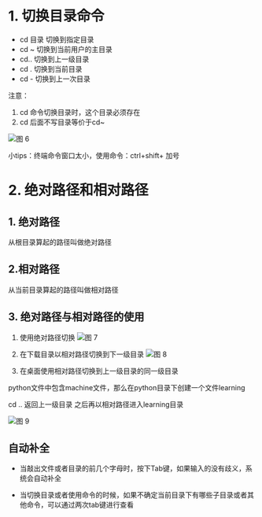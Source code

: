 # 1. 切换目录命令

* cd 目录 切换到指定目录
* cd ~ 切换到当前用户的主目录
* cd.. 切换到上一级目录
* cd . 切换到当前目录
* cd - 切换到上一次目录
  

注意：
1. cd 命令切换目录时，这个目录必须存在
2. cd 后面不写目录等价于cd~

![图 6](../../images/509a82f892c4c7ab6cb4ef07ee5d2b2c95d6e63a89a9549fd99537ad17181260.png)  


小tips：终端命令窗口太小，使用命令：ctrl+shift+ 加号


# 2. 绝对路径和相对路径

## 1. 绝对路径
从根目录算起的路径叫做绝对路径


## 2.相对路径
从当前目录算起的路径叫做相对路径

## 3. 绝对路径与相对路径的使用

1. 使用绝对路径切换
![图 7](../../images/860d41cc8490a56d1654fdb4302aeb3b7f90d3ed2844e2e8aa223481c182c996.png)  



2. 在下载目录以相对路径切换到下一级目录
![图 8](../../images/581f9605b372ab7c5f3c10843af4a297aa9f47fd1188cf308b064a4f7d911aca.png)  



3. 在桌面使用相对路径切换到上一级目录的同一级目录
   
python文件中包含machine文件，那么在python目录下创建一个文件learning

cd .. 返回上一级目录 之后再以相对路径进入learning目录

![图 9](../../images/df7bc49e470163a8f9de87ccfa79df597f16fdd6eacd2edde89660539599b221.png)  


## 自动补全
* 当敲出文件或者目录的前几个字母时，按下Tab键，如果输入的没有歧义，系统会自动补全

* 当切换目录或者使用命令的时候，如果不确定当前目录下有哪些子目录或者其他命令，可以通过两次tab键进行查看